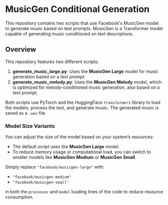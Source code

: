 # MusicGen Conditional Generation

This repository contains two scripts that use Facebook's MusicGen model to generate music based on text prompts. MusicGen is a Transformer model capable of generating music conditioned on text descriptions.

## Overview

This repository features two different scripts:
1. **generate_music_large.py**: Uses the **MusicGen Large** model for music generation based on a text prompt.
2. **generate_music_melody.py**: Uses the **MusicGen Melody** model, which is optimized for melody-conditioned music generation, also based on a text prompt.

Both scripts use PyTorch and the HuggingFace `transformers` library to load the models, process the text, and generate music. The generated music is saved as a `.wav` file.

### Model Size Variants

You can adjust the size of the model based on your system’s resources:
- The default script uses the **MusicGen Large** model.
- To reduce memory usage or computational load, you can switch to smaller models like **MusicGen Medium** or **MusicGen Small**.

Simply replace `"facebook/musicgen-large"` with:
- `"facebook/musicgen-medium"`
- `"facebook/musicgen-small"`

in both the `processor` and `model` loading lines of the code to reduce resource consumption.
